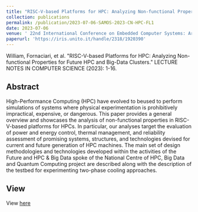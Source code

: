 ```yaml
---
title: "RISC-V-based Platforms for HPC: Analyzing Non-functional Properties for Future HPC and Big-Data Clusters"
collection: publications
permalink: /publication/2023-07-06-SAMOS-2023-CN-HPC-FL1
date: 2023-07-06
venue: ' 22nd International Conference on Embedded Computer Systems: Architectures, Modeling, and Simulation (SAMOS) '
paperurl: 'https://iris.unito.it/handle/2318/1920390'
---
```


William, Fornaciari, et al. "RISC-V-based Platforms for HPC: Analyzing Non-functional Properties for Future HPC and Big-Data Clusters." LECTURE NOTES IN COMPUTER SCIENCE (2023): 1-16.

## Abstract
High-Performance Computing (HPC) have evolved to beused to perform simulations of systems where physical experimentation is prohibitively impractical, expensive, or dangerous. This paper provides a general overview and showcases the analysis of non-functional properties in RISC-V-based platforms for HPCs. In particular, our analyses target the evaluation of power and energy control, thermal management, and reliability assessment of promising systems, structures, and technologies devised for current and future generation of HPC machines. The main set of design methodologies and technologies developed within the activities of the Future and HPC & Big Data spoke of the National Centre of HPC, Big Data and Quantum Computing project are described along with the description of the testbed for experimenting two-phase cooling approaches.

## View
View [here](https://iris.unito.it/handle/2318/1920390)